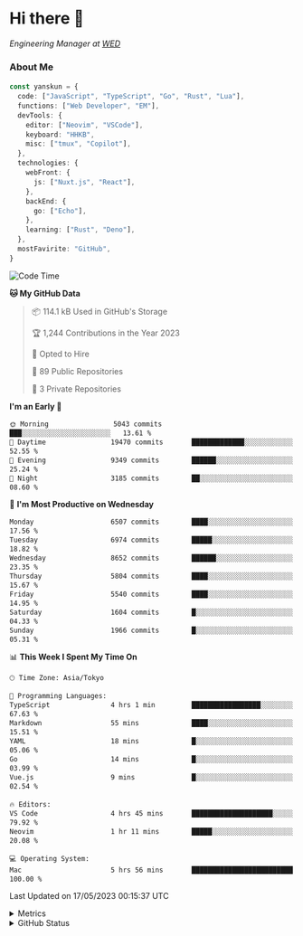 # Hi there&nbsp;:wave:

<!-- ![Alt text](https://spotify-recently-played-readme.vercel.app/api?user=31kynbuubkiu3r4qh4hjuaglhfay) -->

_Engineering Manager at [WED](https://github.com/wedinc)_

### About Me

```ts
const yanskun = {
  code: ["JavaScript", "TypeScript", "Go", "Rust", "Lua"],
  functions: ["Web Developer", "EM"],
  devTools: {
    editor: ["Neovim", "VSCode"],
    keyboard: "HHKB",
    misc: ["tmux", "Copilot"],
  },
  technologies: {
    webFront: {
      js: ["Nuxt.js", "React"],
    },
    backEnd: {
      go: ["Echo"],
    },
    learning: ["Rust", "Deno"],
  },
  mostFavirite: "GitHub",
}
```

<!--START_SECTION:waka-->
![Code Time](http://img.shields.io/badge/Code%20Time-301%20hrs%2011%20mins-blue)

**🐱 My GitHub Data** 

> 📦 114.1 kB Used in GitHub's Storage 
 > 
> 🏆 1,244 Contributions in the Year 2023
 > 
> 💼 Opted to Hire
 > 
> 📜 89 Public Repositories 
 > 
> 🔑 3 Private Repositories 
 > 
**I'm an Early 🐤** 

```text
🌞 Morning                5043 commits        ███░░░░░░░░░░░░░░░░░░░░░░   13.61 % 
🌆 Daytime                19470 commits       █████████████░░░░░░░░░░░░   52.55 % 
🌃 Evening                9349 commits        ██████░░░░░░░░░░░░░░░░░░░   25.24 % 
🌙 Night                  3185 commits        ██░░░░░░░░░░░░░░░░░░░░░░░   08.60 % 
```
📅 **I'm Most Productive on Wednesday** 

```text
Monday                   6507 commits        ████░░░░░░░░░░░░░░░░░░░░░   17.56 % 
Tuesday                  6974 commits        █████░░░░░░░░░░░░░░░░░░░░   18.82 % 
Wednesday                8652 commits        ██████░░░░░░░░░░░░░░░░░░░   23.35 % 
Thursday                 5804 commits        ████░░░░░░░░░░░░░░░░░░░░░   15.67 % 
Friday                   5540 commits        ████░░░░░░░░░░░░░░░░░░░░░   14.95 % 
Saturday                 1604 commits        █░░░░░░░░░░░░░░░░░░░░░░░░   04.33 % 
Sunday                   1966 commits        █░░░░░░░░░░░░░░░░░░░░░░░░   05.31 % 
```


📊 **This Week I Spent My Time On** 

```text
🕑︎ Time Zone: Asia/Tokyo

💬 Programming Languages: 
TypeScript               4 hrs 1 min         █████████████████░░░░░░░░   67.63 % 
Markdown                 55 mins             ████░░░░░░░░░░░░░░░░░░░░░   15.51 % 
YAML                     18 mins             █░░░░░░░░░░░░░░░░░░░░░░░░   05.06 % 
Go                       14 mins             █░░░░░░░░░░░░░░░░░░░░░░░░   03.99 % 
Vue.js                   9 mins              █░░░░░░░░░░░░░░░░░░░░░░░░   02.54 % 

🔥 Editors: 
VS Code                  4 hrs 45 mins       ████████████████████░░░░░   79.92 % 
Neovim                   1 hr 11 mins        █████░░░░░░░░░░░░░░░░░░░░   20.08 % 

💻 Operating System: 
Mac                      5 hrs 56 mins       █████████████████████████   100.00 % 
```


 Last Updated on 17/05/2023 00:15:37 UTC
<!--END_SECTION:waka-->

<details>
  <summary>Metrics</summary>
  <img src="https://github.com/yanskun/yanskun/blob/main/github-metrics.svg" alt="Metrics">
</details>

<details>
  <summary>GitHub Status</summary>
  <picture>
    <source media="(prefers-color-scheme: dark)" srcset="https://raw.githubusercontent.com/yanskun/yanskun/master/profile-summary-card-output/nord_dark/0-profile-details.svg">
   <img src="https://raw.githubusercontent.com/yanskun/yanskun/master/profile-summary-card-output/default/0-profile-details.svg">
  </picture>
  <br>
  <picture>
    <source media="(prefers-color-scheme: dark)" srcset="https://raw.githubusercontent.com/yanskun/yanskun/master/profile-summary-card-output/nord_dark/1-repos-per-language.svg">
   <img src="https://raw.githubusercontent.com/yanskun/yanskun/master/profile-summary-card-output/default/1-repos-per-language.svg">
  </picture>
  <picture>
    <source media="(prefers-color-scheme: dark)" srcset="https://raw.githubusercontent.com/yanskun/yanskun/master/profile-summary-card-output/nord_dark/2-most-commit-language.svg">
   <img src="https://raw.githubusercontent.com/yanskun/yanskun/master/profile-summary-card-output/default/2-most-commit-language.svg">
  </picture>
  <br>
  <picture>
    <source media="(prefers-color-scheme: dark)" srcset="https://raw.githubusercontent.com/yanskun/yanskun/master/profile-summary-card-output/nord_dark/3-stats.svg">
   <img src="https://raw.githubusercontent.com/yanskun/yanskun/master/profile-summary-card-output/default/3-stats.svg">
  </picture>
  <picture>
    <source media="(prefers-color-scheme: dark)" srcset="https://raw.githubusercontent.com/yanskun/yanskun/master/profile-summary-card-output/nord_dark/4-productive-time.svg">
   <img src="https://raw.githubusercontent.com/yanskun/yanskun/master/profile-summary-card-output/default/4-productive-time.svg">
  </picture>
</details>
